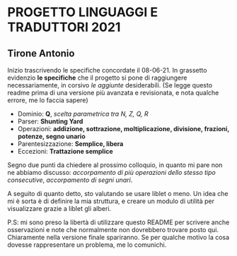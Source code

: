 # PROGETTO LINGUAGGI E TRADUTTORI 2021
## Tirone Antonio

Inizio trascrivendo le specifiche concordate il 08-06-21. In grassetto evidenzio **le specifiche** che il progetto si pone di raggiungere necessariamente, in corsivo *le aggiunte* desiderabili. (Se legge questo readme prima di una versione più avanzata e revisionata, e nota qualche errore, me lo faccia sapere)

* Dominio: **Q**, *scelta parametrica tra N, Z, Q, R*
* Parser: **Shunting Yard**
* Operazioni: **addizione, sottrazione, moltiplicazione, divisione, frazioni, potenze, segno unario** 
* Parentesizzazione: **Semplice, libera**
* Eccezioni: **Trattazione semplice**

Segno due punti da chiedere al prossimo colloquio, in quanto mi pare non ne abbiamo discusso: *accorpamento di più operazioni dello stesso tipo consecutive*, *accorpamento di segni unari*.

A seguito di quanto detto, sto valutando se usare liblet o meno. Un idea che mi è sorta è di definire la mia struttura, e creare un modulo di utilità per visualizzare grazie a liblet gli alberi. 

P.S: mi sono preso la libertà di utilizzare questo README per scrivere anche osservazioni e note che normalmente non dovrebbero trovare posto qui. Chiaramente nella versione finale spariranno. Se per qualche motivo la cosa dovesse rappresentare un problema, me lo comunichi. 
